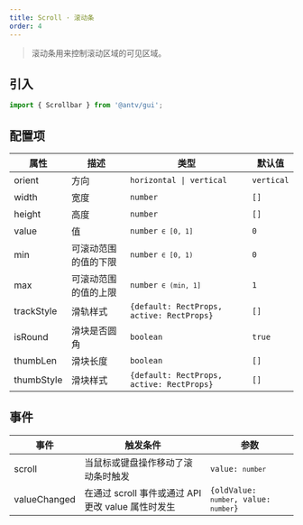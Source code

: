 ```yaml
---
title: Scroll · 滚动条
order: 4
---
```


> 滚动条用来控制滚动区域的可见区域。

## 引入

```ts
import { Scrollbar } from '@antv/gui';
```

## 配置项

| **属性**   | **描述**             | **类型**                                            | **默认值** |
| ---------- | -------------------- | --------------------------------------------------- | ---------- |
| orient     | 方向                 | <code>horizontal &#124; vertical </code>            | `vertical` |
| width      | 宽度                 | <code>number</code>                                 | `[]`       |
| height     | 高度                 | <code>number<code>                                  | `[]`       |
| value      | 值                   | <code>number<code> ∈ [0, 1]                         | `0`        |
| min        | 可滚动范围的值的下限 | <code>number<code> ∈ [0, 1)                         | `0`        |
| max        | 可滚动范围的值的上限 | <code>number<code> ∈ (min, 1]                       | `1`        |
| trackStyle | 滑轨样式             | <code>{default: RectProps, active: RectProps}<code> | `[]`       |
| isRound    | 滑块是否圆角         | <code>boolean</code>                                | `true`     |
| thumbLen   | 滑块长度             | <code>boolean</code>                                | `[]`       |
| thumbStyle | 滑块样式             | <code>{default: RectProps, active: RectProps}<code> | `[]`       |

## 事件

| **事件**     | **触发条件**                                       | **参数**                                           |
| ------------ | -------------------------------------------------- | -------------------------------------------------- |
| scroll       | 当鼠标或键盘操作移动了滚动条时触发                 | <code>value: `number`</code>                       |
| valueChanged | 在通过 scroll 事件或通过 API 更改 value 属性时发生 | <code>{oldValue: `number`, value: `number`}</code> |
